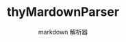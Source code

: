 ---
category: display
title: thyMardownParser
subtitle: markdown 解析器
name: 'thyMardownParser'
order: 1
---
